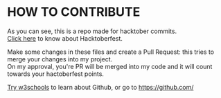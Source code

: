 # HOW TO CONTRIBUTE

As you can see, this is a repo made for hacktober commits.  
[Click here](https://hacktoberfest.com/) to know about Hacktoberfest.  

Make some changes in these files and create a Pull Request: this tries to merge your changes into my project.  
On my approval, you're PR will be merged into my code and it will count towards your hactoberfest points.  

[Try w3schools](https://www.w3schools.com/whatis/whatis_github.asp) to learn about Github, or go to https://github.com/